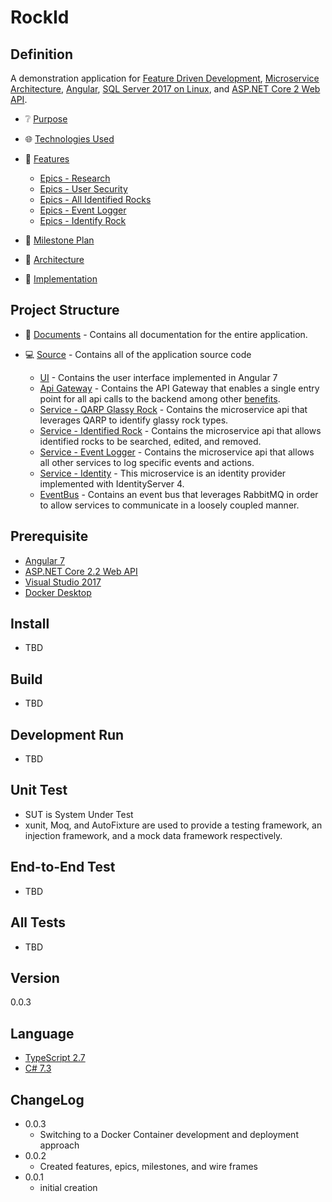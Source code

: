 RockId
======

Definition
----------

A demonstration application for [Feature Driven Development](http://agilemodeling.com/essays/fdd.htm), [Microservice Architecture](https://docs.microsoft.com/en-us/dotnet/standard/microservices-architecture/), [Angular](https://angular.io/), [SQL Server 2017 on Linux](https://docs.microsoft.com/en-us/sql/linux/sql-server-linux-overview?view=sql-server-2017), and [ASP.NET Core 2 Web API](https://docs.microsoft.com/en-us/aspnet/core/web-api/?view=aspnetcore-2.2).

- :grey_question: [Purpose](Documents/PURPOSE.md)
- :globe_with_meridians: [Technologies Used](Documents/TECHNOLOGIES.md)
- :page_with_curl: [Features](Documents/FEATURES.md)
  - [Epics - Research](Documents/EPICS-RESEARCH.md)
  - [Epics - User Security](Documents/EPICS-USER_SECURITY.md)
  - [Epics - All Identified Rocks](Documents/EPICS-ALL_ROCKS.md)
  - [Epics - Event Logger](Documents/EPICS-EVENT_LOGGER.md)
  - [Epics - Identify Rock](Documents/EPICS-IDENTIFY_ROCK.md)

- :triangular_flag_on_post: [Milestone Plan](Documents/MILESTONES.md)
- :triangular_ruler: [Architecture](Documents/ARCHITECTURE.md)
- :construction_worker: [Implementation](Documents/IMPLEMENTATION.md)

Project Structure
-----------------

- :memo: [Documents](Documents) - Contains all documentation for the entire application.
- :computer: [Source](Source) - Contains all of the application source code

  - [UI](Source/UI/rock-id) - Contains the user interface implemented in Angular 7
  - [Api Gateway](Source/ApiGateway) - Contains the API Gateway that enables a single entry point for all api calls to the backend among other [benefits](https://microservices.io/patterns/apigateway.html).
  - [Service - QARP Glassy Rock](Source/Service/QARP/GlassyRock) - Contains the microservice api that leverages QARP to identify glassy rock types.
  - [Service - Identified Rock](Source/Service/IdentifiedRock) - Contains the microservice api that allows identified rocks to be searched, edited, and removed.
  - [Service - Event Logger](Source/Service/EventLogger) - Contains the microservice api that allows all other services to log specific events and actions.
  - [Service - Identity](Source/Service/Identity) - This microservice is an identity provider implemented with IdentityServer 4.
  - [EventBus](Source/BuildingBlock/EventBus) - Contains an event bus that leverages RabbitMQ in order to allow services to communicate in a loosely coupled manner.  

Prerequisite
------------

- [Angular 7](https://angular.io/)
- [ASP.NET Core 2.2 Web API](https://docs.microsoft.com/en-us/aspnet/core/web-api/?view=aspnetcore-2.2)
- [Visual Studio 2017](https://visualstudio.microsoft.com/vs/)
- [Docker Desktop](https://www.docker.com/products/docker-desktop)

Install
-------

- TBD

Build
-------

- TBD

Development Run
---------------

- TBD

Unit Test
---------

- SUT is System Under Test
- xunit, Moq, and AutoFixture are used to provide a testing framework, an injection framework, and a mock data framework respectively.

End-to-End Test
---------------

- TBD

All Tests
---------

- TBD

Version
-------

0.0.3

Language
--------

- [TypeScript 2.7](https://www.typescriptlang.org/)
- [C# 7.3](https://docs.microsoft.com/en-us/dotnet/csharp/whats-new/csharp-7-3)

ChangeLog
---------

- 0.0.3
  - Switching to a Docker Container development and deployment approach
- 0.0.2
  - Created features, epics, milestones, and wire frames
- 0.0.1
  - initial creation
